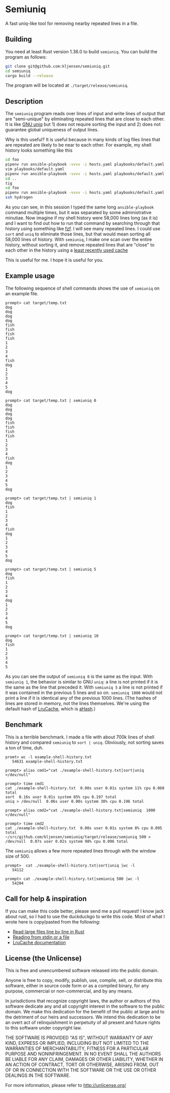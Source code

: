 # Semiuniq

A fast uniq-like tool for removing nearby repeated lines in a file.

## Building

You need at least Rust version 1.36.0 to build `semiuniq`. You can build the
program as follows:

```bash
git clone git@github.com:kljensen/semiuniq.git
cd semiuniq
cargo build --release
```

The program will be located at `./target/release/semiuniq`.

## Description

The `semiuniq` program reads over lines of input and write lines of output that
are "semi-unique" by eliminating repeated lines that are close to each other.
It is like [GNU
uniq](https://www.gnu.org/software/coreutils/manual/html_node/uniq-invocation.html)
but 1) does not require sorting the input and 2) does not guarantee global
uniqueness of output lines.

Why is this useful? It is useful because in many kinds of log files lines that
are repeated are likely to be near to each other.
For example, my shell history looks something like this

```bash
cd foo
pipenv run ansible-playbook -vvvv -i hosts.yaml playbooks/default.yaml -l hydrogen --tags unbound
vim playbooks/default.yaml
pipenv run ansible-playbook -vvvv -i hosts.yaml playbooks/default.yaml -l hydrogen --tags unbound
cd ..
tig
cd foo
pipenv run ansible-playbook -vvvv -i hosts.yaml playbooks/default.yaml -l hydrogen --tags unbound
ssh hydrogen
```

As you can see, in this session I typed the same long `ansible-playbook`
command multiple times, but it was separated by some administrative minutiae.
Now imagine if my shell history were 58,000 lines long (as it is) and I want to
find out how to run that command by searching through that history using
something like [fzf](https://github.com/junegunn/fzf). I will see many
repeated lines. I could use `sort` and `uniq` to eliminate those lines, but
that would mean sorting all 58,000 lines of history. With `semiuniq`, I make
one scan over the entire history, without sorting it, and remove repeated
lines that are "close" to each other in the history using a [least recently
used
cache](https://en.wikipedia.org/wiki/Cache_replacement_policies#Least_recently_used_(LRU))

This is useful for me. I hope it is useful for you.

## Example usage

The following sequence of shell commands shows the use of
`semiuniq` on an example file.

```
prompt> cat target/temp.txt
dog
dog
dog
dog
fish
fish
fish
fish
1
2
3
4
fish
dog
1
2
3
4
5
dog

prompt> cat target/temp.txt | semiuniq 0
dog
dog
dog
dog
fish
fish
fish
fish
1
2
3
4
fish
dog
1
2
3
4
5
dog

prompt> cat target/temp.txt | semiuniq 1
dog
fish
1
2
3
4
fish
dog
1
2
3
4
5
dog

prompt> cat target/temp.txt | semiuniq 5
dog
fish
1
2
3
4
dog
1
2
3
4
5
dog

prompt> cat target/temp.txt | semiuniq 10
dog
fish
1
2
3
4
5
```

As you can see the output of `semiuniq 0` is the same as the 
input. With `semiuniq 1`, the behavior is similar to GNU `uniq`:
a line is not printed if it is the same as the line that 
preceded it. With `semiuniq 5` a line is not printed if it
was contained in the previous 5 lines and so on. `semiuniq 1000`
would not print a line if it is identical any of the previous
1000 lines. (The hashes of lines are stored in memory, not 
the lines themselves. We're using the default hash of
[LruCache](https://github.com/jeromefroe/lru-rs), which is
[aHash](https://github.com/tkaitchuck/aHash).)

## Benchmark

This is a terrible benchmark. I made a file with about 700k lines of shell
history and compared `semiuniq` to `sort | uniq`. Obviously, not sorting
saves a ton of time, duh.

```
promt> wc -l example-shell-history.txt
   54631 example-shell-history.txt

prompt> alias cmd1="cat ./example-shell-history.txt|sort|uniq >/dev/null" 

prompt> time cmd1 
cat ./example-shell-history.txt  0.00s user 0.01s system 11% cpu 0.060 total
sort  0.16s user 0.01s system 85% cpu 0.197 total
uniq > /dev/null  0.06s user 0.00s system 30% cpu 0.196 total

prompt> alias cmd2="cat ./example-shell-history.txt|semiuniq  1000 >/dev/null"

prompt> time cmd2
cat ./example-shell-history.txt  0.00s user 0.01s system 8% cpu 0.095 total
~/src/github.com/kljensen/semiuniq/target/release/semiuniq 500 > /dev/null  0.07s user 0.02s system 98% cpu 0.096 total
```

The `semiuniq` allows a few more repeated lines through with the window size
of 500.


```
prompt>  cat ./example-shell-history.txt|sort|uniq |wc -l
   54112

prompt> cat ./example-shell-history.txt|semiuniq 500 |wc -l
   54204
```


## Call for help & inspiration

If you can make this code better, please send me a pull request!  I know jack
about rust, so I had to use the duckduckgo to write this code. Most of what I
wrote here is copy/pasted from the following:

* [Read large files line by line in Rust](https://stackoverflow.com/a/45882510)
* [Reading from stdin or a file](https://stackoverflow.com/a/49964042)
* [LruCache documentation](https://docs.rs/lru/0.6.1/lru/struct.LruCache.html)

## License (the Unlicense)

This is free and unencumbered software released into the public domain.

Anyone is free to copy, modify, publish, use, compile, sell, or
distribute this software, either in source code form or as a compiled
binary, for any purpose, commercial or non-commercial, and by any
means.

In jurisdictions that recognize copyright laws, the author or authors
of this software dedicate any and all copyright interest in the
software to the public domain. We make this dedication for the benefit
of the public at large and to the detriment of our heirs and
successors. We intend this dedication to be an overt act of
relinquishment in perpetuity of all present and future rights to this
software under copyright law.

THE SOFTWARE IS PROVIDED "AS IS", WITHOUT WARRANTY OF ANY KIND,
EXPRESS OR IMPLIED, INCLUDING BUT NOT LIMITED TO THE WARRANTIES OF
MERCHANTABILITY, FITNESS FOR A PARTICULAR PURPOSE AND NONINFRINGEMENT.
IN NO EVENT SHALL THE AUTHORS BE LIABLE FOR ANY CLAIM, DAMAGES OR
OTHER LIABILITY, WHETHER IN AN ACTION OF CONTRACT, TORT OR OTHERWISE,
ARISING FROM, OUT OF OR IN CONNECTION WITH THE SOFTWARE OR THE USE OR
OTHER DEALINGS IN THE SOFTWARE.

For more information, please refer to <http://unlicense.org/>

